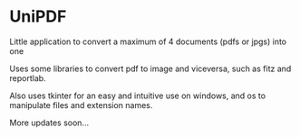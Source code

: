 # UniPDF
Little application to convert a maximum of 4 documents (pdfs or jpgs) into one

Uses some libraries to convert pdf to image and viceversa, such as fitz and reportlab. 

Also uses tkinter for an easy and intuitive use on windows, and os to manipulate files and extension names.

More updates soon...
